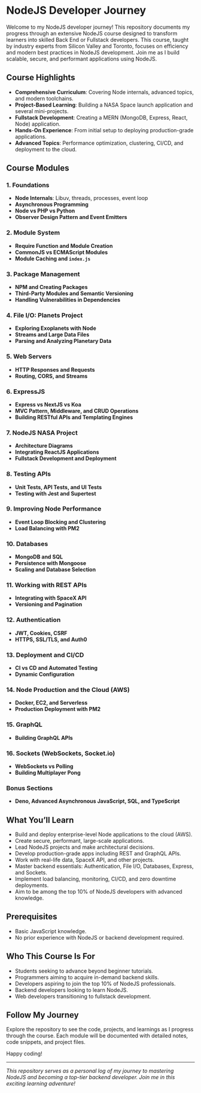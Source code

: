 # NodeJS Developer Journey

Welcome to my NodeJS developer journey! This repository documents my progress through an extensive NodeJS course designed to transform learners into skilled Back End or Fullstack developers. This course, taught by industry experts from Silicon Valley and Toronto, focuses on efficiency and modern best practices in NodeJS development. Join me as I build scalable, secure, and performant applications using NodeJS.

## Course Highlights

- **Comprehensive Curriculum**: Covering Node internals, advanced topics, and modern toolchains.
- **Project-Based Learning**: Building a NASA Space launch application and several mini-projects.
- **Fullstack Development**: Creating a MERN (MongoDB, Express, React, Node) application.
- **Hands-On Experience**: From initial setup to deploying production-grade applications.
- **Advanced Topics**: Performance optimization, clustering, CI/CD, and deployment to the cloud.

## Course Modules

### 1. Foundations
- **Node Internals**: Libuv, threads, processes, event loop
- **Asynchronous Programming**
- **Node vs PHP vs Python**
- **Observer Design Pattern and Event Emitters**

### 2. Module System
- **Require Function and Module Creation**
- **CommonJS vs ECMAScript Modules**
- **Module Caching and `index.js`**

### 3. Package Management
- **NPM and Creating Packages**
- **Third-Party Modules and Semantic Versioning**
- **Handling Vulnerabilities in Dependencies**

### 4. File I/O: Planets Project
- **Exploring Exoplanets with Node**
- **Streams and Large Data Files**
- **Parsing and Analyzing Planetary Data**

### 5. Web Servers
- **HTTP Responses and Requests**
- **Routing, CORS, and Streams**

### 6. ExpressJS
- **Express vs NextJS vs Koa**
- **MVC Pattern, Middleware, and CRUD Operations**
- **Building RESTful APIs and Templating Engines**

### 7. NodeJS NASA Project
- **Architecture Diagrams**
- **Integrating ReactJS Applications**
- **Fullstack Development and Deployment**

### 8. Testing APIs
- **Unit Tests, API Tests, and UI Tests**
- **Testing with Jest and Supertest**

### 9. Improving Node Performance
- **Event Loop Blocking and Clustering**
- **Load Balancing with PM2**

### 10. Databases
- **MongoDB and SQL**
- **Persistence with Mongoose**
- **Scaling and Database Selection**

### 11. Working with REST APIs
- **Integrating with SpaceX API**
- **Versioning and Pagination**

### 12. Authentication
- **JWT, Cookies, CSRF**
- **HTTPS, SSL/TLS, and Auth0**

### 13. Deployment and CI/CD
- **CI vs CD and Automated Testing**
- **Dynamic Configuration**

### 14. Node Production and the Cloud (AWS)
- **Docker, EC2, and Serverless**
- **Production Deployment with PM2**

### 15. GraphQL
- **Building GraphQL APIs**

### 16. Sockets (WebSockets, Socket.io)
- **WebSockets vs Polling**
- **Building Multiplayer Pong**

### Bonus Sections
- **Deno, Advanced Asynchronous JavaScript, SQL, and TypeScript**

## What You’ll Learn
- Build and deploy enterprise-level Node applications to the cloud (AWS).
- Create secure, performant, large-scale applications.
- Lead NodeJS projects and make architectural decisions.
- Develop production-grade apps including REST and GraphQL APIs.
- Work with real-life data, SpaceX API, and other projects.
- Master backend essentials: Authentication, File I/O, Databases, Express, and Sockets.
- Implement load balancing, monitoring, CI/CD, and zero downtime deployments.
- Aim to be among the top 10% of NodeJS developers with advanced knowledge.

## Prerequisites
- Basic JavaScript knowledge.
- No prior experience with NodeJS or backend development required.

## Who This Course Is For
- Students seeking to advance beyond beginner tutorials.
- Programmers aiming to acquire in-demand backend skills.
- Developers aspiring to join the top 10% of NodeJS professionals.
- Backend developers looking to learn NodeJS.
- Web developers transitioning to fullstack development.

## Follow My Journey
Explore the repository to see the code, projects, and learnings as I progress through the course. Each module will be documented with detailed notes, code snippets, and project files.

Happy coding!

---

*This repository serves as a personal log of my journey to mastering NodeJS and becoming a top-tier backend developer. Join me in this exciting learning adventure!*
